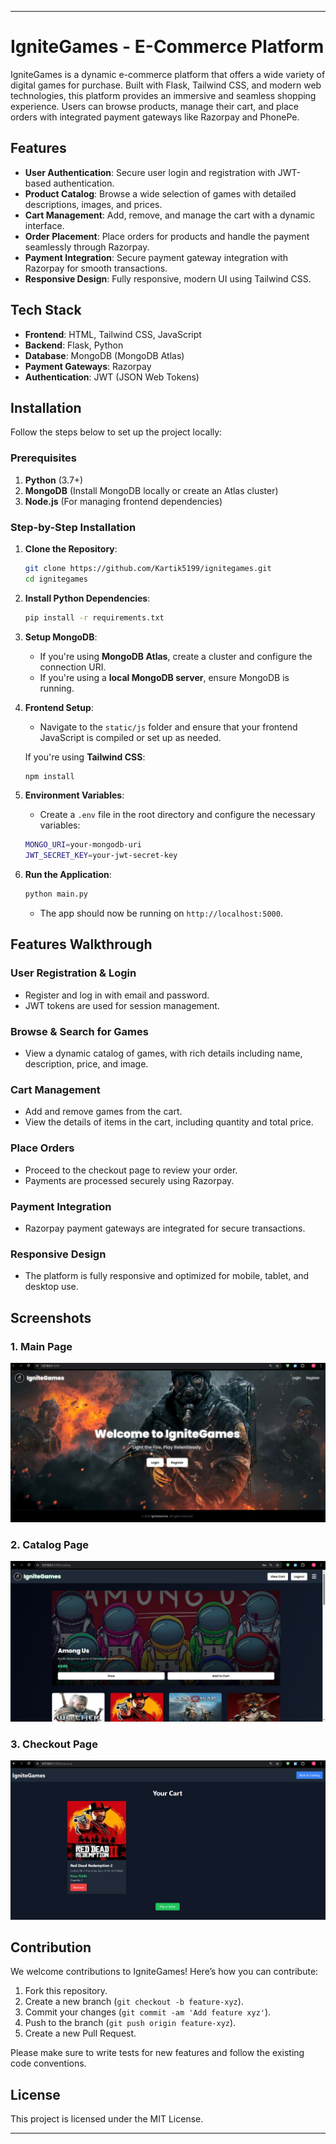 
---

# IgniteGames - E-Commerce Platform

IgniteGames is a dynamic e-commerce platform that offers a wide variety of digital games for purchase. Built with Flask, Tailwind CSS, and modern web technologies, this platform provides an immersive and seamless shopping experience. Users can browse products, manage their cart, and place orders with integrated payment gateways like Razorpay and PhonePe.

## Features

- **User Authentication**: Secure user login and registration with JWT-based authentication.
- **Product Catalog**: Browse a wide selection of games with detailed descriptions, images, and prices.
- **Cart Management**: Add, remove, and manage the cart with a dynamic interface.
- **Order Placement**: Place orders for products and handle the payment seamlessly through Razorpay.
- **Payment Integration**: Secure payment gateway integration with Razorpay for smooth transactions.
- **Responsive Design**: Fully responsive, modern UI using Tailwind CSS.

## Tech Stack

- **Frontend**: HTML, Tailwind CSS, JavaScript
- **Backend**: Flask, Python
- **Database**: MongoDB (MongoDB Atlas)
- **Payment Gateways**: Razorpay
- **Authentication**: JWT (JSON Web Tokens)

## Installation

Follow the steps below to set up the project locally:

### Prerequisites

1. **Python** (3.7+)
2. **MongoDB** (Install MongoDB locally or create an Atlas cluster)
3. **Node.js** (For managing frontend dependencies)

### Step-by-Step Installation

1. **Clone the Repository**:

   ```bash
   git clone https://github.com/Kartik5199/ignitegames.git
   cd ignitegames
   ```

2. **Install Python Dependencies**:

   ```bash
   pip install -r requirements.txt
   ```

3. **Setup MongoDB**:
   - If you're using **MongoDB Atlas**, create a cluster and configure the connection URI.
   - If you're using a **local MongoDB server**, ensure MongoDB is running.

4. **Frontend Setup**:
   - Navigate to the `static/js` folder and ensure that your frontend JavaScript is compiled or set up as needed.
   
   If you're using **Tailwind CSS**:
   ```bash
   npm install
   ```

5. **Environment Variables**:
   - Create a `.env` file in the root directory and configure the necessary variables:
   
   ```bash
   MONGO_URI=your-mongodb-uri
   JWT_SECRET_KEY=your-jwt-secret-key
   ```

6. **Run the Application**:

   ```bash
   python main.py
   ```

   - The app should now be running on `http://localhost:5000`.

## Features Walkthrough

### **User Registration & Login**

- Register and log in with email and password.
- JWT tokens are used for session management.

### **Browse & Search for Games**

- View a dynamic catalog of games, with rich details including name, description, price, and image.

### **Cart Management**

- Add and remove games from the cart.
- View the details of items in the cart, including quantity and total price.

### **Place Orders**

- Proceed to the checkout page to review your order.
- Payments are processed securely using Razorpay.

### **Payment Integration**

- Razorpay payment gateways are integrated for secure transactions.

### **Responsive Design**

- The platform is fully responsive and optimized for mobile, tablet, and desktop use.

## Screenshots

### 1. **Main Page**
   ![home page Screenshot](login.png)

### 2. **Catalog Page**
   ![Catalog Screenshot](catalog.png)

### 3. **Checkout Page**
   ![Checkout Screenshot](checkout.png)

## Contribution

We welcome contributions to IgniteGames! Here’s how you can contribute:

1. Fork this repository.
2. Create a new branch (`git checkout -b feature-xyz`).
3. Commit your changes (`git commit -am 'Add feature xyz'`).
4. Push to the branch (`git push origin feature-xyz`).
5. Create a new Pull Request.

Please make sure to write tests for new features and follow the existing code conventions.

## License

This project is licensed under the MIT License.

---


